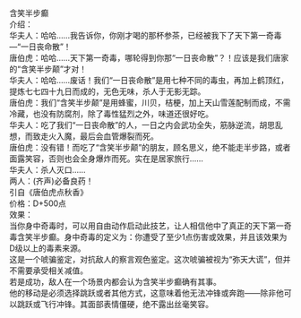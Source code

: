 <title>含笑半步癫</title>
<meta name="GENERATOR" content="WinCHM">
<meta http-equiv="Content-Type" content="text/html; charset=gb2312">
<br>含笑半步癫
<br>介绍：
<br>华夫人：哈哈……我告诉你，你刚才喝的那杯参茶，已经被我下了天下第一奇毒—“一日丧命散”！
<br>唐伯虎：哈哈……天下第一奇毒，哪轮得到你那“一日丧命散”？！应该是我们唐家的“含笑半步颠”才对！
<br>华夫人：哈哈……废话！我们“一日丧命散”是用七种不同的毒虫，再加上鹤顶红，提炼七七四十九日而成的，无色无味，杀人于无影无踪。
<br>唐伯虎：我们“含笑半步颠”是用蜂蜜，川贝，桔梗，加上天山雪莲配制而成，不需冷藏，也没有防腐剂，除了毒性猛烈之外，味道还很好吃。
<br>华夫人：吃了我们“一日丧命散”的人，一日之内会武功全失，筋脉逆流，胡思乱想，而致走火入魔，最后会血管爆裂而死。
<br>唐伯虎：没有错！而吃了“含笑半步颠”的朋友，顾名思义，绝不能走半步路，或者面露笑容，否则也会全身爆炸而死。实在是居家旅行……
<br>华夫人：杀人灭口……
<br>两人：(齐声)必备良药！
<br>                       引自《唐伯虎点秋香》
<br>价格：D+500点
<br>效果：   
<br>当你身中奇毒时，可以用自由动作启动此技艺，让人相信他中了真正的天下第一奇毒含笑半步癫。身中奇毒的定义为：你遭受了至少1点伤害或效果，并且该效果为D级以上的毒素来源。
<br>这是一个唬骗鉴定，对抗敌人的察言观色鉴定。这次唬骗被视为“弥天大谎”，但并不需要承受相关减值。
<br>若是成功，敌人在一个场景内都会认为含笑半步癫确有其事。
<br>他的移动是必须选择跳跃或者其他方式，这意味着他无法冲锋或奔跑——除非他可以跳跃或飞行冲锋。其面部表情僵硬，绝不露出丝毫笑容。
<br>